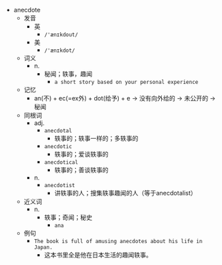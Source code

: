 - anecdote
  - 发音
    - 英
      - `/'ænɪkdout/`
    - 美
      - `/'ænɪkdot/`
  - 词义
    - n.
      - 秘闻；轶事，趣闻
        - `a short story based on your personal experience`
  - 记忆
    - an(不) + ec(=ex外) + dot(给予) + e → 没有向外给的 → 未公开的 → 秘闻
  - 同根词
    - adj.
      - `anecdotal`
        - 轶事的；轶事一样的；多轶事的
      - `anecdotic`
        - 轶事的；爱谈轶事的
      - `anecdotical`
        - 轶事的；善谈轶事的
    - n.
      - `anecdotist`
        - 讲轶事的人；搜集轶事趣闻的人（等于anecdotalist）
  - 近义词
    - n.
      - 轶事；奇闻；秘史
        - `ana`
  - 例句
    - `The book is full of amusing anecdotes about his life in Japan.`
      - 这本书里全是他在日本生活的趣闻轶事。

